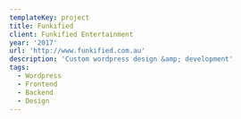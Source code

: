```yaml
---
templateKey: project
title: Funkified
client: Funkified Entertainment
year: '2017'
url: 'http://www.funkified.com.au'
description: 'Custom wordpress design &amp; development'
tags:
  - Wordpress
  - Frontend
  - Backend
  - Design
---
```

